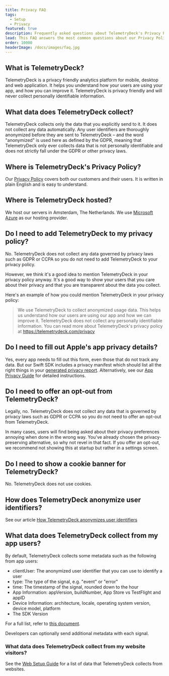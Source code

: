 ```yaml
---
title: Privacy FAQ
tags:
  - Setup
  - Privacy
featured: true
description: Frequently asked questions about TelemetryDeck's Privacy Policy
lead: This FAQ answers the most common questions about our Privacy Policy and how to answer your users' questions.
order: 10000
headerImage: /docs/images/faq.jpg
---
```


## What is TelemetryDeck?

TelemetryDeck is a privacy friendly analytics platform for mobile, desktop and web application. It helps you understand how your users are using your app, and how you can improve it. TelemetryDeck is privacy friendly and will never collect personally identifiable information.

## What data does TelemetryDeck collect?

TelemetryDeck collects only the data that you explicitly send to it. It does not collect any data automatically. Any user identifiers are thoroughly anonymized before they are sent to TelemetryDeck – and the word "anonymized" is used here as defined by the GDPR, meaning that TelemetryDeck only ever collects data that is not personally identifiable and does not strictly fall under the GDPR or other privacy laws.

## Where is TelemetryDeck's Privacy Policy?

Our [Privacy Policy](/privacy) covers both our customers and their users. It is written in plain English and is easy to understand.

## Where is TelemetryDeck hosted?

We host our servers in Amsterdam, The Netherlands. We use [Microsoft Azure](https://azure.microsoft.com) as our hosting provider.

## Do I need to add TelemetryDeck to my privacy policy?

No. TelemetryDeck does not collect any data governed by privacy laws such as GDPR or CCPA so you do not need to add TelemetryDeck to your privacy policy.

However, we think it's a good idea to mention TelemetryDeck in your privacy policy anyway. It's a good way to show your users that you care about their privacy and that you are transparent about the data you collect.

Here's an example of how you could mention TelemetryDeck in your privacy policy:

> We use TelemetryDeck to collect anonymized usage data. This helps us understand how our users are using our app and how we can improve it. TelemetryDeck does not collect any personally identifiable information. You can read more about TelemetryDeck's privacy policy at https://telemetrydeck.com/privacy

## Do I need to fill out Apple's app privacy details?

Yes, every app needs to fill out this form, even those that do not track any data. But our Swift SDK includes a privacy manifest which should list all the right things in your [generated privacy report](https://developer.apple.com/documentation/bundleresources/describing-data-use-in-privacy-manifests#Create-your-apps-privacy-report). Alternatively, see our [App Privacy Guide](/docs/articles/apple-app-privacy/) for detailed instructions.

## Do I need to offer an opt-out from TelemetryDeck?

Legally, no. TelemetryDeck does not collect any data that is governed by privacy laws such as GDPR or CCPA so you do not need to offer an opt-out from TelemetryDeck.

In many cases, users will find being asked about their privacy preferences annoying when done in the wrong way. You've already chosen the privacy-preserving alternative, so why not revel in that fact. If you offer an opt-out, we recommend not showing this at startup but rather in a settings screen.

## Do I need to show a cookie banner for TelemetryDeck?

No. TelemetryDeck does not use cookies.

## How does TelemetryDeck anonymize user identifiers?

See our article [How TelemetryDeck anonymizes user identifiers](/docs/articles/anonymization-how-it-works/)

## What data does TelemetryDeck collect from my app users?

By default, TelemetryDeck collects some metadata such as the following from app users:

- clientUser: The anonymized user identifier that you can use to identify a user
- type: The type of the signal, e.g. "event" or "error"
- time: The timestamp of the signal, rounded down to the hour
- App Information: appVersion, buildNumber, App Store vs TestFlight and appID
- Device Information: architecture, locale, operating system version, device model, platform
- The SDK Version

For a full list, refer to [this document](/docs/ingest/default-parameters/).

Developers can optionally send additional metadata with each signal.

### What data does TelemetryDeck collect from my website visitors?

See the [Web Setup Guide](/docs/guides/web-setup/#what-data-is-collected%3F) for a list of data that TelemetryDeck collects from websites.
